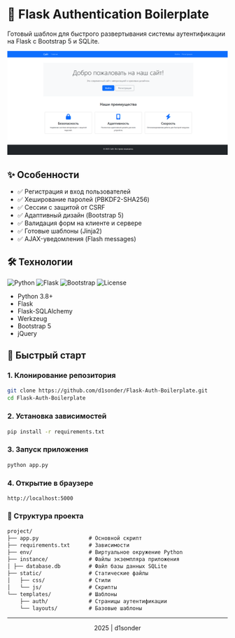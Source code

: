 # 🔐 Flask Authentication Boilerplate

Готовый шаблон для быстрого развертывания системы аутентификации на Flask с Bootstrap 5 и SQLite.

![Скриншот интерфейса](gl_1.png)

## ✨ Особенности

- ✅ Регистрация и вход пользователей  
- ✅ Хеширование паролей (PBKDF2-SHA256)  
- ✅ Сессии с защитой от CSRF  
- ✅ Адаптивный дизайн (Bootstrap 5)  
- ✅ Валидация форм на клиенте и сервере  
- ✅ Готовые шаблоны (Jinja2)  
- ✅ AJAX-уведомления (Flash messages)

## 🛠 Технологии

![Python](https://img.shields.io/badge/python-3.8%2B-blue)
![Flask](https://img.shields.io/badge/flask-2.0%2B-lightgrey)
![Bootstrap](https://img.shields.io/badge/bootstrap-5.0%2B-purple)
![License](https://img.shields.io/badge/license-MIT-green)

- Python 3.8+
- Flask
- Flask-SQLAlchemy
- Werkzeug
- Bootstrap 5
- jQuery

## 🚀 Быстрый старт

### 1. Клонирование репозитория

```bash
git clone https://github.com/d1sonder/Flask-Auth-Boilerplate.git
cd Flask-Auth-Boilerplate
```
### 2. Установка зависимостей
```bash
pip install -r requirements.txt
```
### 3. Запуск приложения
```bash
python app.py
```
### 4. Открытие в браузере
```text
http://localhost:5000
```
### 📂 Структура проекта
```text
project/
├── app.py                # Основной скрипт
├── requirements.txt      # Зависимости
├── env/                  # Виртуальное окружение Python
├── instance/             # Файлы экземпляра приложения
│ ├── database.db         # Файл базы данных SQLite
├── static/               # Статические файлы
│   ├── css/              # Стили
│   └── js/               # Скрипты
└── templates/            # Шаблоны
    ├── auth/             # Страницы аутентификации
    └── layouts/          # Базовые шаблоны
```
---
<div align="center"> 2025 | d1sonder </div>
